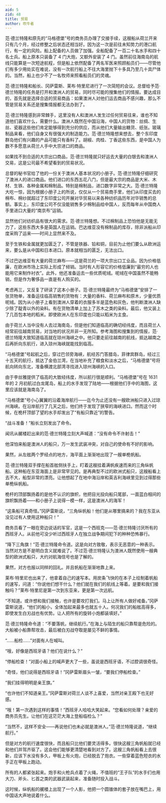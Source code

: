 ```yaml
---
aid: 5
zid: 48
title: 贸易
author: 吹牛者
---
```


范·德兰特隆和原先的“马格德堡”号的商务员办理了交接手续，这艘船从荷兰开来只有几个月，经过修整之后状态还相当好。因为这一次是前往未知势力的港口航行，有一定的风险。船上配备的人员做了加强。全船配备了一百二十名水手和四十名士兵。船上原本只装备了 4 门大炮，又额外安装了 4 门。虽然前往海南岛的航线只能算是一次短途航程，但是船上依然配备了两名军医来照顾船员们——尽管他们有多少用处实在难说，没有一次航行船上不往大海里抛下十多具乃至几十具尸体的。当然，船上也少不了一名牧师来照看船员们的灵魂。

范·德兰特隆和船长、冈萨雷斯、莱布·特里尼进行了一次简短的会议。总督给予范·德兰特隆的任务是打开和澳洲人的贸易，同时尽可能的搜集他们的情报。要达成目的，首先就是选择合适的贸易商品：如果澳洲人对他们运去商品不感兴趣，那么不管是贸易关系还是搜集情报都无法办到了。

范·德兰特隆感到非常棘手，这里没有人和澳洲人发生过任何贸易往来，谁也不知道他们喜欢什么，需要什么。澳洲人既然在中国沿海，中国人的货物：丝绸、生丝、瓷器这些他们肯定能够得到充分的供应，而从他们大量输出糖货、纸张。玻璃制品来看，他们自身又有很强大的制造能力。范·德兰特隆想来想去，整个东印度群岛他们有兴趣的产品可能只有香料了。胡椒、肉桂、丁香这些东西，是中国人为数不多愿意从荷兰人手中大宗进口的商品。

如果找不到合适的大宗出口商品，范·德兰特隆就只好运去大量的白银去和澳洲人交易，这是公司最不希望看到的贸易状况。

总督的秘书官给了他的一份关于澳洲人基本状况的小册子。范·德兰特隆仔细研究了澳洲人的进口商品。他们进口的东西五花八门，但是最大宗的商品是大米、木材、生铁、各种金属和棉制品。特别是棉制品，进口数字非常之大。范·德兰特隆大吃一惊，因为根据小册子上的所说，仅仅从一个贸易商手里，他们从印度买去的棉布、棉纱就超过了东印度公司开展对华贸易以来各种纺织品历年对华销售的总额。事实上，东印度公司不仅没能销售多少棉制品给中国人，反而每年从中国商人手里进口大量的“南京布”运销。

显然他们对纺织品有很大的需求。范·德兰特隆想。不过棉制品上恐怕他是无能无力了，这些东西大多是英国人在运销。巴达维亚没有棉制品的库存，除非派船从印度采购了运来——时间上显然来不及。

至于生铁和金属就更加匮乏了，不管是铁器、铅和铜，目前为止他们要么从欧洲运来，要么是从中国和日本进口。原本就相当的匮乏，无法出口。

不过巴达维亚有大量的荷兰麻布——这是荷兰的一项大宗出口工业品。因为价格低廉，在欧洲市场上实际上形成了倾销。当时有人形容它的价格低廉到“最穷的人也能用它来制作衬衣”。此外，他还准备运去一些优质呢绒。呢绒在中国虽然不能畅销，但是作为奢侈品一直是有人购买的。

考虑再三，又反复了研读了这本小册子。范·德兰特隆最终为“马格德堡”安排了一张货物单，准备运往临高销售的货物有：大量的香料、荷兰麻布和原木，少量优质呢绒。因为从小册子上看到澳洲人穿着的衣服多半是蓝色和灰色，他判断澳洲人缺少除了靛青以外的染料。有在货物清单上加上了苏木之类的染料。最后，他又装上了几百包本地的稻米。即使欧洲人在东印度也只能以稻米为主食。

由于荷兰人当中没有人去过海南岛，但是他们知道临高的确切经纬度，而且荷兰人经常前往越南贸易，对当地的状况并非一无所知。参考海图和搜集到的情报，范·德兰特隆大致知道临高就在琼州海峡之中。他只要走前往越南的航线，抵达越南之后再折向东航行，进入琼州海峡就能找到临高。

“马格德堡”号起航之后，穿过巴邻旁海峡，航经苏门答腊岛，菲律宾群岛，经过三十五天的航行，抵达了金伯兰湾，在当地补充了粮食和淡水之后，“马格德堡”号将航向转向东北，准备横渡北部湾寻找进入琼州海峡的入口。

由于李丝雅提供了临高的大致经纬度，所以航行很是顺利。“马格德堡”号在 1631 年的 2 月初航过白龙尾岛，船上的水手发现了陆地——根据他们手中的海图，这里应该就是海南岛了。

“马格德堡”号小心翼翼的沿着海岸航行——迄今为止还没有一艘欧洲船只进入过琼州海峡。在沿岸航行了几天之后，他们终于发现了狭窄的海峡进口。然而这个时候，在桅杆顶部了望的水手却发出了“有船只靠近”的警告。

“战斗准备！”船长立刻发出了命令。

闻讯从艉楼赶出来的范·德兰特隆立刻大声喊道：“没有命令不许射击！”

他深怕来船是澳洲人的船只，万一发生武装冲突，对自己的使命有不好的影响。

果然，从左舷两个罗经点的地方，海平面上渐渐地出现了一艘单桅帆船。

范·德兰特隆双手撑在船首舷侧扶手上，盯着这艘挂着满帆疾速而来的三角纵帆船。这种船在东亚海面上是非常罕见的。是再典型不过的欧洲式船只，这艘船看上去不大，船型非常的漂亮。让他想起了在地中海沿岸和英吉利海峡里见到过得那些单桅纵帆船。

桅杆的顶部飘扬着的是他不认识的旗帜，他把目光投向船只尾部，一面蓝白相间的旗帜飘扬着——和小册子上说得一模一样，这是澳洲人的海军！

“这条船可真奇怪。”冈萨雷斯说，“三角纵帆船！他们是从哪里搞来的？我在东亚从没见过有人使用这种船只！”

商务员看了一眼在旁边说话的军官，这是一个西班克——范·德兰特隆讨厌所有的西班牙人。从前他可没少听过西班牙人在独立战争期间犯下的种种恐怖暴行。

“降下三角旗！”范·德兰特隆命令道。这是向对方致敬，表示无恶意的一种表示。当然对方是不是明白含义就难说了。不过范·德兰特隆认为澳洲人既然使用一艘典型的欧洲式船只，大约对航海信号也是了解的。

果然，对方也报以同样的回礼。并且帆船在渐渐地靠上来。

莱布·特里尼也出来了，他拿着自己的速写本。用炭条飞快的在本子上绘制着帆船的速写，问道：“你说他们想干什么？他们就在我们的航线上等着。是要和我们接触吗？”莱布·特里尼是第一次到东亚来，更是第一次远航。

“不知道。或许想和我们接触，也许是要攻打我们。马上让所有人做好戒备。”冈萨雷斯说道，“他们的船小，全体加起来最多也就五十人。何况我们的船舷高得多，即使发生白刃战也有优势。让人把所有的旋转小炮都装填好。”

范·德兰特隆命令道：“不要落帆，继续航行。”在海上与陌生的船只靠帮是危险的。大船被小船靠帮攻击，最后被白刃战夺取是屡见不鲜的事情。

“……船检……”对面有人在喊叫。

“哦，好像是西班牙语？他们在说什么？”

“停船检查！”对面小船上的喊声更大了一些，虽说是西班牙语，不过腔调很奇怪。

“奇怪，他们说得是西班牙语！”冈萨雷斯眉头一皱，“要我们停船检查。”

“我们挂得明明是亲王旗。”

“也许他们不知道亲王。”冈萨雷斯对荷兰人谈不上喜爱，当然对亲王殿下也无好感。

“哦！第一次遇到这样的事情！”西班牙人哈哈大笑起来。“您看如何处理？亲爱的商务员先生。让他们在这茫茫大海上登船临检么？”

“当然不，这样不安全——再说他们也未必就是澳洲人。”范·德兰特隆说道，“继续航行。”

但是对方的航行速度很快，而且船只比他们要灵活得多。很快这艘三角帆船就已经和他们并驾齐驱了。这会他们能够更清楚地看到对方了。这艘三角帆船看上去很新，应该下水没有多久，甲板上有火炮，已经脱去了炮衣。一些穿着蓝色短衣的水手正在甲板上跑动。

所有的人都紧张起来。炮手和火枪兵点着了火绳，不值班的“王子队”的水手们也用大刀、斧头、匕首之类的武器武装起来，准备随时投入战斗。

这时候，纵帆船的艉楼上出现了一个人影，他把一个圆锥体的套子放在嘴巴上，用中国话大声地说着什么。
